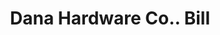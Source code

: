 ---
doi: 10.7916/D8MS550H
date_other: '1890'
date_other_textual: 1890-1899
form: printed ephemera
genre:
- Invoices
name:
- Dana Hardware Co.
object_in_context_url: https://biggert.cul.columbia.edu/items/view/ave_biggert_01781
subject_hierarchical_geographic:
- Boston, Massachusetts, United States
subject_name:
- Dana Hardware Co.
title: Dana Hardware Co.. Bill
sort_title: Dana Hardware Co.. Bill
call_number: ave_biggert_01781
coordinates:
- 42.35805555555556,-71.06361111111111
pid: ave_biggert_01781
identifiers: ave_biggert_01781
permalink: /biggert/ave_biggert_01781/
layout: iiif-image-page
---